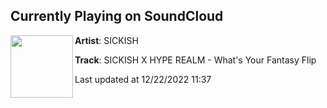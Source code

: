 ## Currently Playing on SoundCloud

[<img align="left" width="100" src="https://i1.sndcdn.com/artworks-4qHiLrGpil8PJ0qD-zHOeDQ-t500x500.jpg">](https://soundcloud.com/sickish/sickish-x-hype-realm-whats-your-fantasy-flip-master)

**Artist**: SICKISH 

**Track**: SICKISH X HYPE REALM - What's Your Fantasy Flip

Last updated at 12/22/2022 11:37
